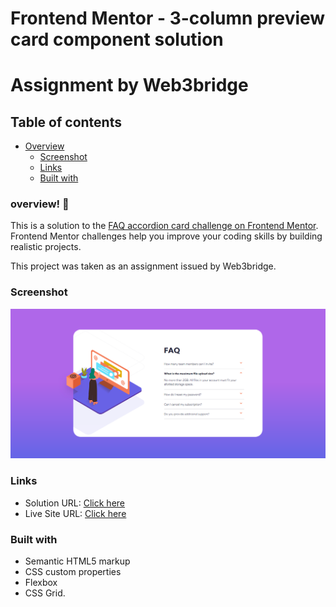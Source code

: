 # Frontend Mentor - 3-column preview card component solution
# Assignment by Web3bridge 

## Table of contents

- [Overview](#overview)
  - [Screenshot](#screenshot)
  - [Links](#links)
  - [Built with](#built-with)

### overview! 👋
This is a solution to the [FAQ accordion card challenge on Frontend Mentor](https://www.frontendmentor.io/challenges/faq-accordion-card-XlyjD0Oam). Frontend Mentor challenges help you improve your coding skills by building realistic projects. 

This project was taken as an assignment issued by Web3bridge.

### Screenshot

![Design previev for this project](./images/Capture.PNG)


### Links

- Solution URL: [Click here](https://github.com/Nonnyjoe/faq-accordion-card-main)
- Live Site URL: [Click here](https://nonnyjoe.github.io/faq-accordion-card-main/)

### Built with

- Semantic HTML5 markup
- CSS custom properties
- Flexbox
- CSS Grid.
